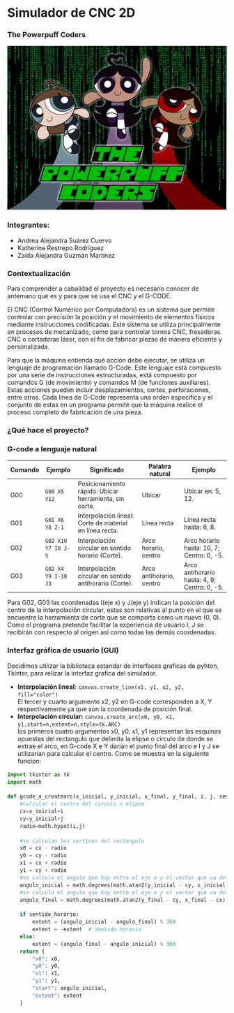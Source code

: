 # Simulador de CNC 2D
### The Powerpuff Coders
![Logo del proyecto](Logo.jpg)


### Integrantes:  
- Andrea Alejandra Suárez Cuervo  
- Katherine Restrepo Rodríguez  
- Zaida Alejandra Guzmán Martínez  

### Contextualización
Para comprender a cabalidad el proyecto es necesario conocer de antemano que es y para que se usa el CNC y el G-CODE.

El CNC (Control Numérico por Computadora) es un sistema que permite controlar con precisión la posición y el movimiento de elementos físicos mediante instrucciones codificadas. Este sistema se utiliza principalmente en procesos de mecanizado, como para controlar tornos CNC, fresadoras CNC o cortadoras láser, con el fin de fabricar piezas de manera eficiente y personalizada.

Para que la máquina entienda qué acción debe ejecutar, se utiliza un lenguaje de programación llamado G-Code. Este lenguaje está compuesto por una serie de instrucciones estructuradas, está compuesto por comandos G (de movimiento) y comandos M (de funciones auxiliares). Estas acciones pueden incluir desplazamientos, cortes, perforaciones, entre otros.
Cada línea de G-Code representa una orden específica y el conjunto de estas en un programa permite que la máquina realice el proceso completo de fabricación de una pieza. 

### ¿Qué hace el proyecto?
### G-code a lenguaje natural
| **Comando** | **Ejemplo** | **Significado** | **Palabra natural** | **Ejemplo** |
| --- | --- | --- | --- | --- |
| G00 | `G00 X5 Y12` | Posicionamiento rápido: Ubicar herramienta, sin corte. | Ubicar | Ubicar en: 5, 12. |
| G01 | `G01 X6 Y8 Z-1`   | Interpolación lineal: Corte de material en línea recta. | Línea recta | Línea recta hasta: 6, 8. |
| G02 | `G02 X10 Y7 I0 J-5` | Interpolación circular en sentido horario (Corte). | Arco horario, centro | Arco horario hasta: 10, 7; Centro: 0, -5.  |
| G03 | `G02 X4 Y9 I-10 J3` | Interpolación circular en sentido antihorario (Corte). | Arco antihorario, centro | Arco antihorario hasta: 4, 9; Centro: 0, -5.  |  

Para G02, G03 las coordenadas I(eje x) y J(eje y) indican la posición del centro de la interpolación circular, estas son relativas al punto en el que se encuentre la herramienta de corte que se comporta como un nuevo (0, 0). Como el programa pretende facilitar la experiencia de usuario I, J se recibirán con respecto al origen así como todas las demás coordenadas.

### Interfaz gráfica de usuario (GUI)
Decidimos utilizar la biblioteca estandar de interfaces graficas de pyhton, Tkinter, para relizar la interfaz grafica del simulador.  
- **Interpolación lineal:** `canvas.create_line(x1, y1, x2, y2, fill="color")`  
El tercer y cuarto argumento x2, y2 en G-code corresponden a X, Y respectivamente ya que son la coordenada de posición final.  
- **Interpolación circular:** `canvas.create_arc(x0, y0, x1, y1,start=n,extent=n,style=tk.ARC)`  
los primeros cuatro argumentos x0, y0, x1, y1 representan las esquinas opuestas del rectangulo que delimita la elipse o circulo de donde se extrae el arco, en G-code X e Y darian el punto final del arco e I y J se utilizarian para calcular el centro. Como se muestra en la siguiente funcion:
```python
import tkinter as tk
import math

def gcode_a_createarc(x_inicial, y_inicial, x_final, y_final, i, j, sentido_horario=True):
    #calcular el centro del circulo o elipse
    cx=x_inicial+i
    cy=y_inicial+j
    radio=math.hypot(i,j)

    #se calculan los vertices del rectangulo
    x0 = cx - radio
    y0 = cy - radio
    x1 = cx + radio
    y1 = cy + radio
    #se calcula el angulo que hay entre el eje x y el vector que va del centro al inicio del arco
    angulo_inicial = math.degrees(math.atan2(y_inicial - cy, x_inicial - cx)) % 360
    #se calcula el angulo que hay entre el eje x y el vector que va del centro al final del arco
    angulo_final = math.degrees(math.atan2(y_final - cy, x_final - cx)) % 360
    
    if sentido_horario:
        extent = (angulo_inicial - angulo_final) % 360
        extent = -extent  # sentido horario
    else:
        extent = (angulo_final - angulo_inicial) % 360
    return {
        "x0": x0,
        "y0": y0,
        "x1": x1,
        "y1": y1,
        "start": angulo_inicial,
        "extent": extent
    }

```
  
